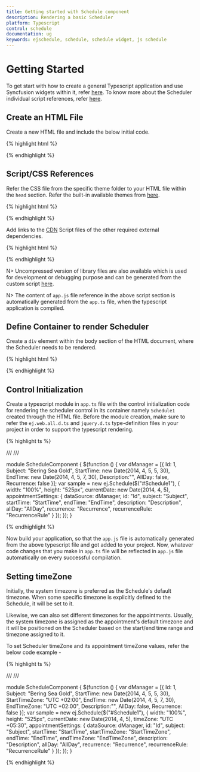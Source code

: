 ```yaml
---
title: Getting started with Schedule component
description: Rendering a basic Scheduler
platform: Typescript
control: schedule
documentation: ug
keywords: ejschedule, schedule, schedule widget, js schedule
---
```


# Getting Started

To get start with how to create a general Typescript application and use Syncfusion widgets within it, refer [here](https://help.syncfusion.com/js/typescript#getting-started). To know more about the Scheduler individual script references, refer [here](/typescript/schedule/dependencies).

## Create an HTML File

Create a new HTML file and include the below initial code.

{% highlight html %}

<!DOCTYPE html>

<html lang="en" xmlns="http://www.w3.org/1999/xhtml">
    <head>
        <meta charset="utf-8" />
        <title> </title>
    </head>
    <body>
    </body>
</html>

{% endhighlight %}

## Script/CSS References

Refer the CSS file from the specific theme folder to your HTML file within the `head` section. Refer the built-in available themes from [here](https://help.syncfusion.com/js/theming-in-essential-javascript-components).

{% highlight html %}

<head>
    <meta charset="utf-8" />
    <title>Getting Started - Schedule</title>
    <link href="http://cdn.syncfusion.com/{{ site.releaseversion }}/js/web/flat-azure/ej.web.all.min.css" rel="stylesheet" />
</head>

{% endhighlight %}

Add links to the [CDN](/js/cdn) Script files of the other required external dependencies.

{% highlight html %}

<head>
    <meta charset="utf-8" />
    <title>Getting Started - Schedule</title>
    <link href="http://cdn.syncfusion.com/{{ site.releaseversion }}/js/web/flat-azure/ej.web.all.min.css" rel="stylesheet" />
    <script src="http://cdn.syncfusion.com/js/assets/external/jquery-3.0.0.min.js"></script>
    <script src="http://cdn.syncfusion.com/js/assets/external/jsrender.min.js"></script>
	<script src="http://cdn.syncfusion.com/{{ site.releaseversion }}/js/web/ej.web.all.min.js"></script>
    <script src="app.js"></script>  
</head>

{% endhighlight %}

N> Uncompressed version of library files are also available which is used for development or debugging purpose and can be generated from the custom script [here](http://csg.syncfusion.com).

N> The content of `app.js` file reference in the above script section is automatically generated from the `app.ts` file, when the typescript application is compiled.

## Define Container to render Scheduler

Create a `div` element within the body section of the HTML document, where the Scheduler needs to be rendered.

{% highlight html %}

<body>
	<div id="Schedule1"></div>
</body>

{% endhighlight %}

## Control Initialization

Create a typescript module in `app.ts` file with the control initialization code for rendering the scheduler control in its container namely `Schedule1` created through the HTML file. Before the module creation, make sure to refer the `ej.web.all.d.ts` and `jquery.d.ts` type-definition files in your project in order to support the typescript rendering.

{% highlight ts %}

/// <reference path="jquery.d.ts" />
/// <reference path="ej.web.all.d.ts" />

module ScheduleComponent {
    $(function () {
        var dManager = [{ 
            Id: 1, 
            Subject: "Bering Sea Gold", 
            StartTime: new Date(2014, 4, 5, 5, 30), 
            EndTime: new Date(2014, 4, 5, 7, 30), 
            Description:"", 
            AllDay: false, 
            Recurrence: false
        }];
        var sample = new ej.Schedule($("#Schedule1"), {
            width: "100%",
            height: "525px",
            currentDate: new Date(2014, 4, 5),
            appointmentSettings: {
                dataSource: dManager,
                id: "Id",
                subject: "Subject",
                startTime: "StartTime",
                endTime: "EndTime",
                description: "Description",
                allDay: "AllDay",
                recurrence: "Recurrence",
                recurrenceRule: "RecurrenceRule"
            }
        });
    });
}

{% endhighlight %}

Now build your application, so that the `app.js` file is automatically generated from the above typescript file and got added to your project. Now, whatever code changes that you make in `app.ts` file will be reflected in `app.js` file automatically on every successful compilation.

## Setting timeZone

Initially, the system timezone is preferred as the Schedule's default timezone. When some specific timezone is explicitly defined to the Schedule, it will be set to it. 

Likewise, we can also set different timezones for the appointments. Usually, the system timezone is assigned as the appointment's default timezone and it will be positioned on the Scheduler based on the start/end time range and timezone assigned to it. 

To set Scheduler timeZone and its appointment timeZone values, refer the below code example - 

{% highlight ts %}

/// <reference path="jquery.d.ts" />
/// <reference path="ej.web.all.d.ts" />

module ScheduleComponent {
    $(function () {
        var dManager = [{ 
            Id: 1, 
            Subject: "Bering Sea Gold", 
            StartTime: new Date(2014, 4, 5, 5, 30), 
            StartTimeZone: "UTC +02:00",
            EndTime: new Date(2014, 4, 5, 7, 30),
            EndTimeZone: "UTC +02:00", 
            Description:"", 
            AllDay: false, 
            Recurrence: false
        }];
        var sample = new ej.Schedule($("#Schedule1"), {
            width: "100%",
            height: "525px",
            currentDate: new Date(2014, 4, 5),
            timeZone: "UTC +05:30",
            appointmentSettings: {
                dataSource: dManager,
                id: "Id",
                subject: "Subject",
                startTime: "StartTime",
                startTimeZone: "StartTimeZone",
                endTime: "EndTime",
                endTimeZone: "EndTimeZone",
                description: "Description",
                allDay: "AllDay",
                recurrence: "Recurrence",
                recurrenceRule: "RecurrenceRule"
            }
        });
    });
}

{% endhighlight %}